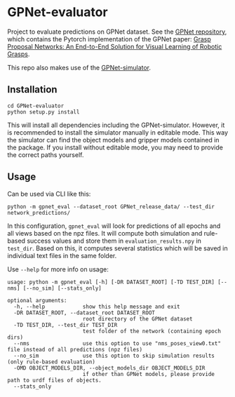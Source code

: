 # GPNet-evaluator

Project to evaluate predictions on GPNet dataset.
See the [GPNet repository](https://github.com/CZ-Wu/GPNet), 
which contains the Pytorch implementation of the GPNet paper:
[Grasp Proposal Networks: An End-to-End Solution for Visual Learning of Robotic Grasps](https://arxiv.org/abs/2009.12606).

This repo also makes use of the [GPNet-simulator](https://github.com/mrudorfer/GPNet-simulator).

## Installation

```
cd GPNet-evaluator
python setup.py install
```

This will install all dependencies including the GPNet-simulator.
However, it is recommended to install the simulator manually in editable mode.
This way the simulator can find the object models and gripper models contained in the package.
If you install without editable mode, you may need to provide the correct paths yourself.


## Usage

Can be used via CLI like this:

```
python -m gpnet_eval --dataset_root GPNet_release_data/ --test_dir network_predictions/
```

In this configuration, `gpnet_eval` will look for predictions of all epochs and all views based on the npz files.
It will compute both simulation and rule-based success values and store them in `evaluation_results.npy` in `test_dir`.
Based on this, it computes several statistics which will be saved in individual text files in the same folder.

Use `--help` for more info on usage:
```
usage: python -m gpnet_eval [-h] [-DR DATASET_ROOT] [-TD TEST_DIR] [--nms] [--no_sim] [--stats_only]

optional arguments:
  -h, --help            show this help message and exit
  -DR DATASET_ROOT, --dataset_root DATASET_ROOT
                        root directory of the GPNet dataset
  -TD TEST_DIR, --test_dir TEST_DIR
                        test folder of the network (containing epoch dirs)
  --nms                 use this option to use "nms_poses_view0.txt" file instead of all predictions (npz files)
  --no_sim              use this option to skip simulation results (only rule-based evaluation)
  -OMD OBJECT_MODELS_DIR, --object_models_dir OBJECT_MODELS_DIR
                        if other than GPNet models, please provide path to urdf files of objects.
  --stats_only
```
